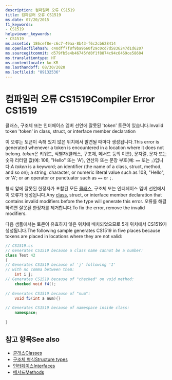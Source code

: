 ```yaml
---
description: 컴파일러 오류 CS1519
title: 컴파일러 오류 CS1519
ms.date: 07/20/2015
f1_keywords:
- CS1519
helpviewer_keywords:
- CS1519
ms.assetid: 186cef8e-c6c7-49aa-8b43-f6c2cb628414
ms.openlocfilehash: c40dff7f8f9ba9660f29c0cd7d5836247d1d6207
ms.sourcegitcommit: d579fb5e4b46745fd0f1f8874c94c6469ce58604
ms.translationtype: HT
ms.contentlocale: ko-KR
ms.lasthandoff: 08/30/2020
ms.locfileid: "89132536"
---
```

# <a name="compiler-error-cs1519"></a><span data-ttu-id="5171d-103">컴파일러 오류 CS1519</span><span class="sxs-lookup"><span data-stu-id="5171d-103">Compiler Error CS1519</span></span>
<span data-ttu-id="5171d-104">클래스, 구조체 또는 인터페이스 멤버 선언에 잘못된 'token' 토큰이 있습니다.</span><span class="sxs-lookup"><span data-stu-id="5171d-104">Invalid token 'token' in class, struct, or interface member declaration</span></span>  
  
 <span data-ttu-id="5171d-105">이 오류는 토큰이 속해 있지 않은 위치에서 발견될 때마다 생성됩니다.</span><span class="sxs-lookup"><span data-stu-id="5171d-105">This error is generated whenever a token is encountered in a location where it does not belong.</span></span> <span data-ttu-id="5171d-106">*token*은 키워드, 식별자(클래스, 구조체, 메서드 등의 이름), 문자열, 문자 또는 숫자 리터럴 값(예: 108, "Hello" 또는 'A'), 연산자 또는 문장 부호(예: `==` 또는 `;`)입니다.</span><span class="sxs-lookup"><span data-stu-id="5171d-106">A *token* is a keyword; an identifier (the name of a class, struct, method, and so on); a string, character, or numeric literal value such as 108, "Hello", or 'A'; or an operator or punctuator such as `==` or `;`.</span></span>  
  
 <span data-ttu-id="5171d-107">형식 앞에 잘못된 한정자가 포함된 모든 [클래스](../keywords/class.md), 구조체 또는 인터페이스 멤버 선언에서 이 오류가 생성됩니다.</span><span class="sxs-lookup"><span data-stu-id="5171d-107">Any [class](../keywords/class.md), struct, or interface member declaration that contains invalid modifiers before the type will generate this error.</span></span> <span data-ttu-id="5171d-108">오류를 해결하려면 잘못된 한정자를 제거합니다.</span><span class="sxs-lookup"><span data-stu-id="5171d-108">To fix the error, remove the invalid modifiers.</span></span>  
  
 <span data-ttu-id="5171d-109">다음 샘플에서는 토큰이 유효하지 않은 위치에 배치되었으므로 5개 위치에서 CS1519가 생성됩니다.</span><span class="sxs-lookup"><span data-stu-id="5171d-109">The following sample generates CS1519 in five places because tokens are placed in locations where they are not valid:</span></span>  
  
```csharp  
// CS1519.cs  
// Generates CS1519 because a class name cannot be a number:  
class Test 42
{  
// Generates CS1519 because of 'j' following 'I'  
// with no comma between them:  
    int i j;
// Generates CS1519 because of "checked" on void method:  
    checked void f4();
  
// Generates CS1519 because of "num":  
    void f5(int a num){}
  
// Generates CS1519 because of namespace inside class:  
    namespace;
  
}  
```  
  
## <a name="see-also"></a><span data-ttu-id="5171d-110">참고 항목</span><span class="sxs-lookup"><span data-stu-id="5171d-110">See also</span></span>

- [<span data-ttu-id="5171d-111">클래스</span><span class="sxs-lookup"><span data-stu-id="5171d-111">Classes</span></span>](../../programming-guide/classes-and-structs/classes.md)
- [<span data-ttu-id="5171d-112">구조체 형식</span><span class="sxs-lookup"><span data-stu-id="5171d-112">Structure types</span></span>](../builtin-types/struct.md)
- [<span data-ttu-id="5171d-113">인터페이스</span><span class="sxs-lookup"><span data-stu-id="5171d-113">Interfaces</span></span>](../../programming-guide/interfaces/index.md)
- [<span data-ttu-id="5171d-114">메서드</span><span class="sxs-lookup"><span data-stu-id="5171d-114">Methods</span></span>](../../programming-guide/classes-and-structs/methods.md)
